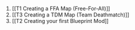 1. [[T1 Creating a FFA Map (Free-For-All)]]
2. [[T3 Creating a TDM Map (Team Deathmatch)]]
3. [[T2 Creating your first Blueprint Mod]]







